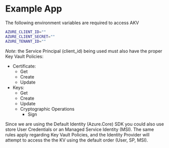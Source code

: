 # Example App

The following environment variables are required to access AKV

```bash
AZURE_CLIENT_ID=""
AZURE_CLIENT_SECRET=""
AZURE_TENANT_ID=""
```

*Note*: the Service Principal (client_id) being used must also have the proper Key Vault Policies:
- Certificate:
	- Get
	- Create
	- Update
- Keys:
	- Get
	- Create
	- Update
	- Cryptographic Operations
		- Sign

Since we are using the Default Identity (Azure.Core) SDK you could also use store User Credentials or an Managed Service Identity (MSI).  The same rules apply regarding Key Vault Policies, and the Identity Provider will attempt to access the the KV using the default order (User, SP, MSI). 